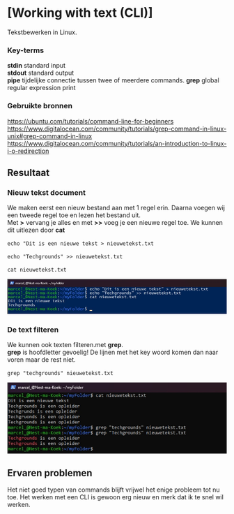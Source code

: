 # [Working with text (CLI)]
Tekstbewerken in Linux.

### Key-terms
**stdin** standard input    
**stdout** standard output  
**pipe** tijdelijke connectie tussen twee of meerdere commands. 
**grep**  global regular expression print   

### Gebruikte bronnen
https://ubuntu.com/tutorials/command-line-for-beginners  
https://www.digitalocean.com/community/tutorials/grep-command-in-linux-unix#grep-command-in-linux  
https://www.digitalocean.com/community/tutorials/an-introduction-to-linux-i-o-redirection


## Resultaat
### Nieuw tekst document
We maken eerst een nieuw bestand aan met 1 regel erin.
Daarna voegen wij een tweede regel toe en lezen het bestand uit.  
Met **>** vervang je alles en met **>>** voeg je een nieuwe regel toe.
We kunnen dit uitlezen door **cat**   
```
echo "Dit is een nieuwe tekst > nieuwetekst.txt
```
```
echo "Techgrounds" >> nieuwetekst.txt
```
```
cat nieuwetekst.txt
``` 
![Screenshot tekst bewereken](../00_includes/LNX-03/Linux-Tekst-Bewerken.jpg)

### De text filteren
We kunnen ook texten filteren.met **grep**.  
**grep** is hoofdletter gevoelig!
De lijnen met het key woord komen dan naar voren maar de rest niet. 
```
grep "techgrounds" nieuwetekst.txt
```
![Screenshot filter text](../00_includes/LNX-03/Linux-Filter-Tekst.jpg)


## Ervaren problemen
Het niet goed typen van commands blijft vrijwel het enige probleem tot nu toe. Het werken met een CLI is gewoon erg nieuw en merk dat ik te snel wil werken. 